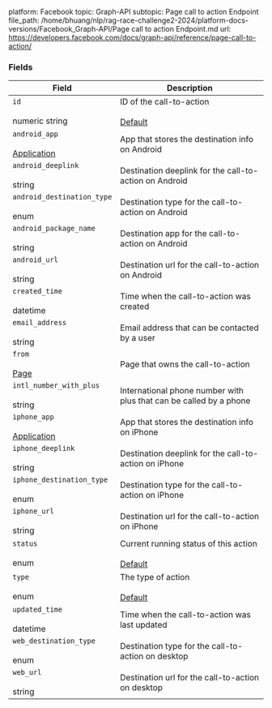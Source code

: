 platform: Facebook
topic: Graph-API
subtopic: Page call to action Endpoint
file_path: /home/bhuang/nlp/rag-race-challenge2-2024/platform-docs-versions/Facebook_Graph-API/Page call to action Endpoint.md
url: https://developers.facebook.com/docs/graph-api/reference/page-call-to-action/


### Fields

| Field | Description |
| --- | --- |
| `id`<br><br>numeric string | ID of the call-to-action<br><br>[Default](https://developers.facebook.com/docs/graph-api/using-graph-api/#fields) |
| `android_app`<br><br>[Application](https://developers.facebook.com/docs/graph-api/reference/application/) | App that stores the destination info on Android |
| `android_deeplink`<br><br>string | Destination deeplink for the call-to-action on Android |
| `android_destination_type`<br><br>enum | Destination type for the call-to-action on Android |
| `android_package_name`<br><br>string | Destination app for the call-to-action on Android |
| `android_url`<br><br>string | Destination url for the call-to-action on Android |
| `created_time`<br><br>datetime | Time when the call-to-action was created |
| `email_address`<br><br>string | Email address that can be contacted by a user |
| `from`<br><br>[Page](https://developers.facebook.com/docs/graph-api/reference/page/) | Page that owns the call-to-action |
| `intl_number_with_plus`<br><br>string | International phone number with plus that can be called by a phone |
| `iphone_app`<br><br>[Application](https://developers.facebook.com/docs/graph-api/reference/application/) | App that stores the destination info on iPhone |
| `iphone_deeplink`<br><br>string | Destination deeplink for the call-to-action on iPhone |
| `iphone_destination_type`<br><br>enum | Destination type for the call-to-action on iPhone |
| `iphone_url`<br><br>string | Destination url for the call-to-action on iPhone |
| `status`<br><br>enum | Current running status of this action<br><br>[Default](https://developers.facebook.com/docs/graph-api/using-graph-api/#fields) |
| `type`<br><br>enum | The type of action<br><br>[Default](https://developers.facebook.com/docs/graph-api/using-graph-api/#fields) |
| `updated_time`<br><br>datetime | Time when the call-to-action was last updated |
| `web_destination_type`<br><br>enum | Destination type for the call-to-action on desktop |
| `web_url`<br><br>string | Destination url for the call-to-action on desktop |